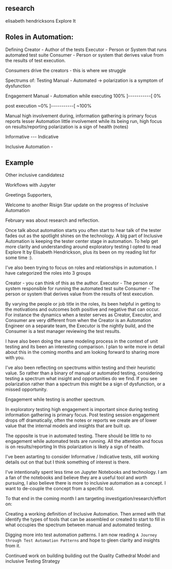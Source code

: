 
## research
elisabeth hendricksons Explore It

## Roles in Automation: 
Defining
Creator - Author of the tests
Executor - Person or System that runs automated test suite
Consumer - Person or system that derives value from the results of test execution.

Consumers drive the creators - this is where we struggle


Spectrums of:
Testing
Manual - Automated -> polarization is a symptom of dysfunction

Engagement
Manual - Automation
while executing 
100% ]-----------[ 0%

post execution
 ~0% ]-----------[ ~100%  

Manual high involvement during, information gathering is primary focus reports lesser 
Automation little involvement while its being run, high focus on results/reporting
polarization is a sign of health
(notes)

Informative --- Indicative

Inclusive Automation -

## Example
Other inclusive candidatesz

Workflows with Jupyter



Greetings Supporters, 

Welcome to another Risign Star update on the progress of Inclusive Automation

February was about research and reflection. 

Once talk about automation starts you often start to hear talk of the tester fades out as the spotlight shines on the technology. A big part of Inclusive Automation is keeping the tester center stage in automation. To help get more clarity and understanding around exploratory testing I opted to read Explore It by Elisabeth Hendrickson, plus its been on my reading list for some time :). 

I've also been trying to focus on roles and relationships in automation. I have categorized the roles into 3 groups

Creator - you can think of this as the author.
Executor - The person or system responsible for running the automated test suite
Consumer - The person or system that derives value from the results of test execution.

By varying the people or job title in the roles, its been helpful in getting to the motivations and outcomes both positive and negative that can occur. For instance the dynamics when a tester serves as Creator, Executor, and Consumer are very different from when the Creator is an Automation Engineer on a separate team, the Executor is the nightly build, and the Consumer is a  test manager reviewing the test results. 

I have also been doing the same modeling process in the context of unit testing and its been an interesting comparison.  I plan to write more in detail about this in the coming months and am looking forward to sharing more with you. 

I've also been reflecting on spectrums within testing and their heuristic value. 
So rather than a binary of manual or automated testing, considering testing a spectrum what insight and opportunities do we find. If you see polarization rather than a spectrum this might be a sign of dysfunction, or a missed opportunity.

Engagement while testing is another spectrum. 

In exploratory testing high engagement is important since during testing information gathering is primary focus. Post testing session engagement drops off dramatically, often the notes or reports we create are of lower value that the internal models and insights that are built up.   

The opposite is true in automated testing. There should be little to no engagement while automated tests are running. All the attention and focus is on results/reporting
In this polarization is likely a sign of health.

I've been astarting to consider Informative / Indicative tests, still working details out on that but I think something of interest is there. 

I've  intentionally spent less time on Jupyter Notebooks and technology. I am a fan of the notebooks and believe they are a useful tool and worth pursuing, I also believe there is more to inclusive automation as a concept. I want to de-couple the concept from a specific tool.

To that end in the coming month I am targeting investigation/research/effort on:

Creating a working definition of Inclusive Automation. Then armed with that identify the types of tools that can be assembled or created to start to fill in what occupies the spectrum between manual and automated testing. 

Digging more into test automation patterns. I am now reading `A Journey through Test Automation Patterns` and hope to gleen clarity and insights from it.

Continued work on building building out the Quality Cathedral Model and inclusive Testing Strategy 


